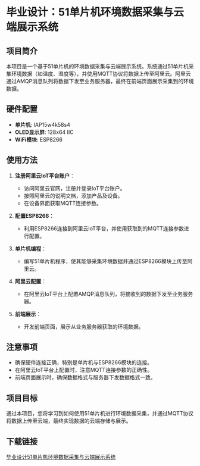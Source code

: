 # 毕业设计：51单片机环境数据采集与云端展示系统

## 项目简介

本项目是一个基于51单片机的环境数据采集与云端展示系统。系统通过51单片机采集环境数据（如温度、湿度等），并使用MQTT协议将数据上传至阿里云。阿里云通过AMQP消息队列将数据下发至业务服务器，最终在前端页面展示采集到的环境数据。

## 硬件配置

- **单片机**: IAP15w4k58s4
- **OLED显示屏**: 128x64 IIC
- **WiFi模块**: ESP8266

## 使用方法

1. **注册阿里云IoT平台账户**：
   - 访问阿里云官网，注册并登录IoT平台账户。
   - 按照阿里云的说明文档，添加产品及设备。
   - 在设备界面获取MQTT连接参数。

2. **配置ESP8266**：
   - 利用ESP8266连接到阿里云IoT平台，并使用获取到的MQTT连接参数进行配置。

3. **单片机编程**：
   - 编写51单片机程序，使其能够采集环境数据并通过ESP8266模块上传至阿里云。

4. **阿里云配置**：
   - 在阿里云IoT平台上配置AMQP消息队列，将接收到的数据下发至业务服务器。

5. **前端展示**：
   - 开发前端页面，展示从业务服务器获取的环境数据。

## 注意事项

- 确保硬件连接正确，特别是单片机与ESP8266模块的连接。
- 在阿里云IoT平台上配置时，注意MQTT连接参数的正确性。
- 前端页面展示时，确保数据格式与服务器下发数据格式一致。

## 项目目标

通过本项目，您将学习到如何使用51单片机进行环境数据采集，并通过MQTT协议将数据上传至云端，最终实现数据的云端存储与展示。

## 下载链接

[毕业设计51单片机环境数据采集与云端展示系统](https://pan.quark.cn/s/2bb1b8182ab8)